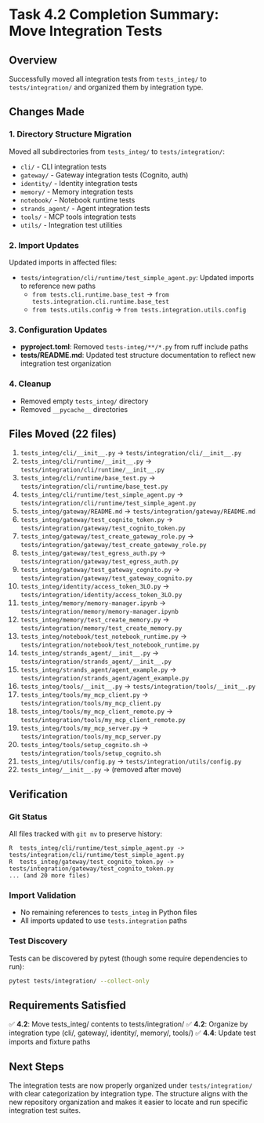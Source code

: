 # Task 4.2 Completion Summary: Move Integration Tests

## Overview
Successfully moved all integration tests from `tests_integ/` to `tests/integration/` and organized them by integration type.

## Changes Made

### 1. Directory Structure Migration
Moved all subdirectories from `tests_integ/` to `tests/integration/`:
- `cli/` - CLI integration tests
- `gateway/` - Gateway integration tests (Cognito, auth)
- `identity/` - Identity integration tests
- `memory/` - Memory integration tests
- `notebook/` - Notebook runtime tests
- `strands_agent/` - Agent integration tests
- `tools/` - MCP tools integration tests
- `utils/` - Integration test utilities

### 2. Import Updates
Updated imports in affected files:
- `tests/integration/cli/runtime/test_simple_agent.py`: Updated imports to reference new paths
  - `from tests.cli.runtime.base_test` → `from tests.integration.cli.runtime.base_test`
  - `from tests.utils.config` → `from tests.integration.utils.config`

### 3. Configuration Updates
- **pyproject.toml**: Removed `tests-integ/**/*.py` from ruff include paths
- **tests/README.md**: Updated test structure documentation to reflect new integration test organization

### 4. Cleanup
- Removed empty `tests_integ/` directory
- Removed `__pycache__` directories

## Files Moved (22 files)
1. `tests_integ/cli/__init__.py` → `tests/integration/cli/__init__.py`
2. `tests_integ/cli/runtime/__init__.py` → `tests/integration/cli/runtime/__init__.py`
3. `tests_integ/cli/runtime/base_test.py` → `tests/integration/cli/runtime/base_test.py`
4. `tests_integ/cli/runtime/test_simple_agent.py` → `tests/integration/cli/runtime/test_simple_agent.py`
5. `tests_integ/gateway/README.md` → `tests/integration/gateway/README.md`
6. `tests_integ/gateway/test_cognito_token.py` → `tests/integration/gateway/test_cognito_token.py`
7. `tests_integ/gateway/test_create_gateway_role.py` → `tests/integration/gateway/test_create_gateway_role.py`
8. `tests_integ/gateway/test_egress_auth.py` → `tests/integration/gateway/test_egress_auth.py`
9. `tests_integ/gateway/test_gateway_cognito.py` → `tests/integration/gateway/test_gateway_cognito.py`
10. `tests_integ/identity/access_token_3LO.py` → `tests/integration/identity/access_token_3LO.py`
11. `tests_integ/memory/memory-manager.ipynb` → `tests/integration/memory/memory-manager.ipynb`
12. `tests_integ/memory/test_create_memory.py` → `tests/integration/memory/test_create_memory.py`
13. `tests_integ/notebook/test_notebook_runtime.py` → `tests/integration/notebook/test_notebook_runtime.py`
14. `tests_integ/strands_agent/__init__.py` → `tests/integration/strands_agent/__init__.py`
15. `tests_integ/strands_agent/agent_example.py` → `tests/integration/strands_agent/agent_example.py`
16. `tests_integ/tools/__init__.py` → `tests/integration/tools/__init__.py`
17. `tests_integ/tools/my_mcp_client.py` → `tests/integration/tools/my_mcp_client.py`
18. `tests_integ/tools/my_mcp_client_remote.py` → `tests/integration/tools/my_mcp_client_remote.py`
19. `tests_integ/tools/my_mcp_server.py` → `tests/integration/tools/my_mcp_server.py`
20. `tests_integ/tools/setup_cognito.sh` → `tests/integration/tools/setup_cognito.sh`
21. `tests_integ/utils/config.py` → `tests/integration/utils/config.py`
22. `tests_integ/__init__.py` → (removed after move)

## Verification

### Git Status
All files tracked with `git mv` to preserve history:
```
R  tests_integ/cli/runtime/test_simple_agent.py -> tests/integration/cli/runtime/test_simple_agent.py
R  tests_integ/gateway/test_cognito_token.py -> tests/integration/gateway/test_cognito_token.py
... (and 20 more files)
```

### Import Validation
- No remaining references to `tests_integ` in Python files
- All imports updated to use `tests.integration` paths

### Test Discovery
Tests can be discovered by pytest (though some require dependencies to run):
```bash
pytest tests/integration/ --collect-only
```

## Requirements Satisfied
✅ **4.2**: Move tests_integ/ contents to tests/integration/
✅ **4.2**: Organize by integration type (cli/, gateway/, identity/, memory/, tools/)
✅ **4.4**: Update test imports and fixture paths

## Next Steps
The integration tests are now properly organized under `tests/integration/` with clear categorization by integration type. The structure aligns with the new repository organization and makes it easier to locate and run specific integration test suites.
